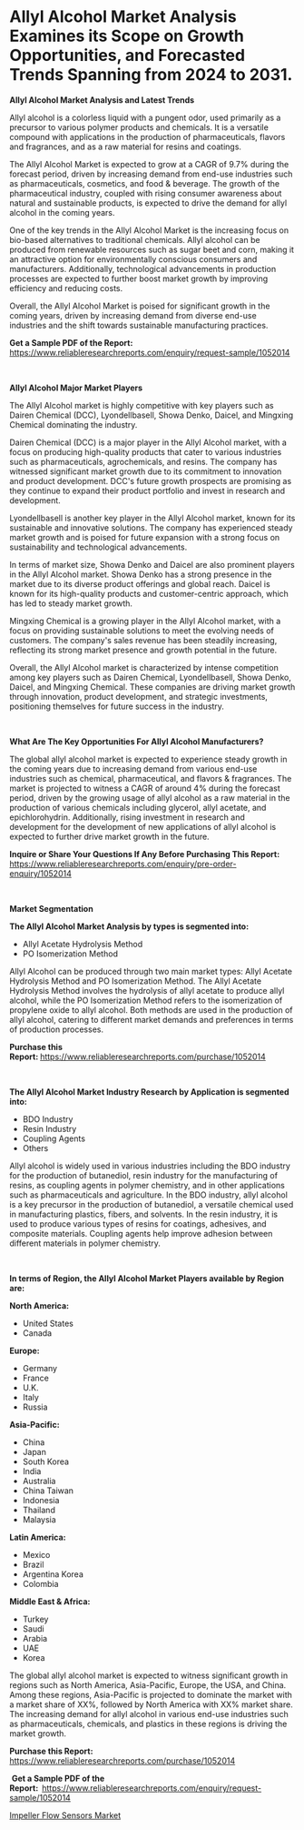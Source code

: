 <p><h1>Allyl Alcohol Market Analysis Examines its Scope on Growth Opportunities, and Forecasted Trends Spanning from 2024 to 2031.</h1></p><p><strong>Allyl Alcohol Market Analysis and Latest Trends</strong></p>
<p><p>Allyl alcohol is a colorless liquid with a pungent odor, used primarily as a precursor to various polymer products and chemicals. It is a versatile compound with applications in the production of pharmaceuticals, flavors and fragrances, and as a raw material for resins and coatings.</p><p>The Allyl Alcohol Market is expected to grow at a CAGR of 9.7% during the forecast period, driven by increasing demand from end-use industries such as pharmaceuticals, cosmetics, and food & beverage. The growth of the pharmaceutical industry, coupled with rising consumer awareness about natural and sustainable products, is expected to drive the demand for allyl alcohol in the coming years.</p><p>One of the key trends in the Allyl Alcohol Market is the increasing focus on bio-based alternatives to traditional chemicals. Allyl alcohol can be produced from renewable resources such as sugar beet and corn, making it an attractive option for environmentally conscious consumers and manufacturers. Additionally, technological advancements in production processes are expected to further boost market growth by improving efficiency and reducing costs.</p><p>Overall, the Allyl Alcohol Market is poised for significant growth in the coming years, driven by increasing demand from diverse end-use industries and the shift towards sustainable manufacturing practices.</p></p>
<p><strong>Get a Sample PDF of the Report:&nbsp;</strong> <a href="https://www.reliableresearchreports.com/enquiry/request-sample/1052014">https://www.reliableresearchreports.com/enquiry/request-sample/1052014</a></p>
<p>&nbsp;</p>
<p><strong>Allyl Alcohol Major Market Players</strong></p>
<p><p>The Allyl Alcohol market is highly competitive with key players such as Dairen Chemical (DCC), Lyondellbasell, Showa Denko, Daicel, and Mingxing Chemical dominating the industry. </p><p>Dairen Chemical (DCC) is a major player in the Allyl Alcohol market, with a focus on producing high-quality products that cater to various industries such as pharmaceuticals, agrochemicals, and resins. The company has witnessed significant market growth due to its commitment to innovation and product development. DCC's future growth prospects are promising as they continue to expand their product portfolio and invest in research and development.</p><p>Lyondellbasell is another key player in the Allyl Alcohol market, known for its sustainable and innovative solutions. The company has experienced steady market growth and is poised for future expansion with a strong focus on sustainability and technological advancements.</p><p>In terms of market size, Showa Denko and Daicel are also prominent players in the Allyl Alcohol market. Showa Denko has a strong presence in the market due to its diverse product offerings and global reach. Daicel is known for its high-quality products and customer-centric approach, which has led to steady market growth.</p><p>Mingxing Chemical is a growing player in the Allyl Alcohol market, with a focus on providing sustainable solutions to meet the evolving needs of customers. The company's sales revenue has been steadily increasing, reflecting its strong market presence and growth potential in the future.</p><p>Overall, the Allyl Alcohol market is characterized by intense competition among key players such as Dairen Chemical, Lyondellbasell, Showa Denko, Daicel, and Mingxing Chemical. These companies are driving market growth through innovation, product development, and strategic investments, positioning themselves for future success in the industry.</p></p>
<p>&nbsp;</p>
<p><strong>What Are The Key Opportunities For Allyl Alcohol Manufacturers?</strong></p>
<p><p>The global allyl alcohol market is expected to experience steady growth in the coming years due to increasing demand from various end-use industries such as chemical, pharmaceutical, and flavors & fragrances. The market is projected to witness a CAGR of around 4% during the forecast period, driven by the growing usage of allyl alcohol as a raw material in the production of various chemicals including glycerol, allyl acetate, and epichlorohydrin. Additionally, rising investment in research and development for the development of new applications of allyl alcohol is expected to further drive market growth in the future.</p></p>
<p><strong>Inquire or Share Your Questions If Any Before Purchasing This Report:</strong> <a href="https://www.reliableresearchreports.com/enquiry/pre-order-enquiry/1052014">https://www.reliableresearchreports.com/enquiry/pre-order-enquiry/1052014</a></p>
<p>&nbsp;</p>
<p><strong>Market Segmentation</strong></p>
<p><strong>The Allyl Alcohol Market Analysis by types is segmented into:</strong></p>
<p><ul><li>Allyl Acetate Hydrolysis Method</li><li>PO Isomerization Method</li></ul></p>
<p><p>Allyl Alcohol can be produced through two main market types: Allyl Acetate Hydrolysis Method and PO Isomerization Method. The Allyl Acetate Hydrolysis Method involves the hydrolysis of allyl acetate to produce allyl alcohol, while the PO Isomerization Method refers to the isomerization of propylene oxide to allyl alcohol. Both methods are used in the production of allyl alcohol, catering to different market demands and preferences in terms of production processes.</p></p>
<p><strong>Purchase this Report:&nbsp;</strong><a href="https://www.reliableresearchreports.com/purchase/1052014">https://www.reliableresearchreports.com/purchase/1052014</a></p>
<p>&nbsp;</p>
<p><strong>The Allyl Alcohol Market Industry Research by Application is segmented into:</strong></p>
<p><ul><li>BDO Industry</li><li>Resin Industry</li><li>Coupling Agents</li><li>Others</li></ul></p>
<p><p>Allyl alcohol is widely used in various industries including the BDO industry for the production of butanediol, resin industry for the manufacturing of resins, as coupling agents in polymer chemistry, and in other applications such as pharmaceuticals and agriculture. In the BDO industry, allyl alcohol is a key precursor in the production of butanediol, a versatile chemical used in manufacturing plastics, fibers, and solvents. In the resin industry, it is used to produce various types of resins for coatings, adhesives, and composite materials. Coupling agents help improve adhesion between different materials in polymer chemistry.</p></p>
<p>&nbsp;</p>
<p><strong>In terms of Region, the Allyl Alcohol Market Players available by Region are:</strong></p>
<p>
    <p> <strong> North America: </strong>
        <ul>
            <li>United States</li>
            <li>Canada</li>
        </ul>
        </p> 
    <p> <strong> Europe: </strong>
        <ul>
            <li>Germany</li>
            <li>France</li>
            <li>U.K.</li>
            <li>Italy</li>
            <li>Russia</li>
        </ul>
        </p> 
    <p> <strong> Asia-Pacific: </strong>
        <ul>
            <li>China</li>
            <li>Japan</li>
            <li>South Korea</li>
            <li>India</li>
            <li>Australia</li>
            <li>China Taiwan</li>
            <li>Indonesia</li>
            <li>Thailand</li>
            <li>Malaysia</li>
        </ul>
        </p> 
    <p> <strong> Latin America: </strong>
        <ul>
            <li>Mexico</li>
            <li>Brazil</li>
            <li>Argentina Korea</li>
            <li>Colombia</li>
        </ul>
        </p> 
    <p> <strong> Middle East & Africa: </strong>
        <ul>
            <li>Turkey</li>
            <li>Saudi</li>
            <li>Arabia</li>
            <li>UAE</li>
            <li>Korea</li>
        </ul>
    </p>
    </p>
<p><p>The global allyl alcohol market is expected to witness significant growth in regions such as North America, Asia-Pacific, Europe, the USA, and China. Among these regions, Asia-Pacific is projected to dominate the market with a market share of XX%, followed by North America with XX% market share. The increasing demand for allyl alcohol in various end-use industries such as pharmaceuticals, chemicals, and plastics in these regions is driving the market growth.</p></p>
<p><strong>Purchase this Report: </strong><a href="https://www.reliableresearchreports.com/purchase/1052014">https://www.reliableresearchreports.com/purchase/1052014</a></p>
<p>&nbsp;<strong>Get a Sample PDF of the Report:&nbsp;&nbsp;</strong><a href="https://www.reliableresearchreports.com/enquiry/request-sample/1052014">https://www.reliableresearchreports.com/enquiry/request-sample/1052014</a></p>
<p><strong></strong></p>
<p><p><a href="https://copper-carbon-84f.notion.site/Impeller-Flow-Sensors-Market-A-Comprehensive-Report-of-its-Market-Share-Growth-Trends-2024-2031-23aaa63b1a3e4b749fc8efd219509c09">Impeller Flow Sensors Market</a></p></p>